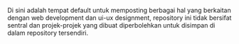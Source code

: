 Di sini adalah tempat default untuk memposting berbagai hal yang berkaitan dengan web development dan ui-ux designment, repository ini tidak bersifat sentral dan projek-projek yang dibuat diperbolehkan untuk disimpan di dalam repository tersendiri.
